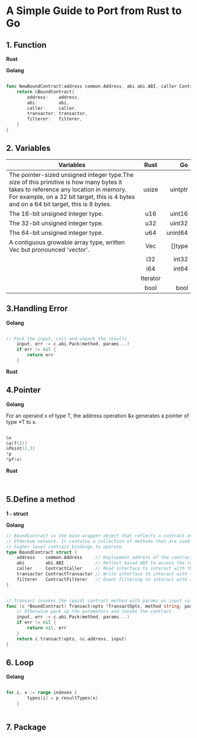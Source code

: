 # A Simple Guide to Port from Rust to Go


## 1. Function

**Rust**


**Golang**

```go

func NewBoundContract(address common.Address, abi abi.ABI, caller ContractCaller, transactor ContractTransactor, filterer ContractFilterer) *BoundContract {
	return &BoundContract{
		address:    address,
		abi:        abi,
		caller:     caller,
		transactor: transactor,
		filterer:   filterer,
	}
}

```


## 2. Variables


| Variables        | Rust           | Go  |
| ------------- |:-------------:| -----:|
| The pointer-sized unsigned integer type.The size of this primitive is how many bytes it takes to reference any location in memory. For example, on a 32 bit target, this is 4 bytes and on a 64 bit target, this is 8 bytes.      | usize |  uintptr   |
| The 16-bit unsigned integer type.     | u16 | uint16  |
| The 32-bit unsigned integer type.      | u32 | uint32  |
| The 64-bit unsigned integer type.      | u64 | unint64  |
| A contiguous growable array type, written Vec<T> but pronounced 'vector'.      | Vec |  []type |
|       | i32 | int32  |
|       | i64 | int64  |
|       | Iterator |   |
|       | bool | bool  |



## 3.Handling Error

**Golang**

```go

// Pack the input, call and unpack the results
	input, err := c.abi.Pack(method, params...)
	if err != nil {
		return err
	}

```

**Rust**


## 4.Pointer 

**Golang**

For an operand x of type T, the address operation &x generates a pointer of type *T to x.

```go

&x
&a[f(2)]
&Point(2,3)
*p
*pf(x)


```

**Rust**

```rust



```



## 5.Define a method 

**1 -  struct**

**Golang**

```go
// BoundContract is the base wrapper object that reflects a contract on the
// Ethereum network. It contains a collection of methods that are used by the
// higher level contract bindings to operate.
type BoundContract struct {
	address    common.Address     // Deployment address of the contract on the Ethereum blockchain
	abi        abi.ABI            // Reflect based ABI to access the correct Ethereum methods
	caller     ContractCaller     // Read interface to interact with the blockchain
	transactor ContractTransactor // Write interface to interact with the blockchain
	filterer   ContractFilterer   // Event filtering to interact with the blockchain
}

```

```go

// Transact invokes the (paid) contract method with params as input values.
func (c *BoundContract) Transact(opts *TransactOpts, method string, params ...interface{}) (*types.Transaction, error) {
	// Otherwise pack up the parameters and invoke the contract
	input, err := c.abi.Pack(method, params...)
	if err != nil {
		return nil, err
	}
	return c.transact(opts, &c.address, input)
}


```



## 6. Loop


**Golang**

```go

for i, x := range indexes {
		types[i] = p.resultTypes[x]
    }
    
```

## 7. Package 


